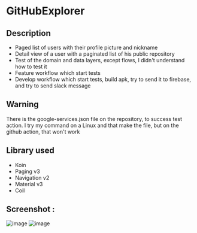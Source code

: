 # GitHubExplorer

## Description
* Paged list of users with their profile picture and nickname
* Detail view of a user with a paginated list of his public repository
* Test of the domain and data layers, except flows, I didn't understand how to test it
* Feature workflow which start tests
* Develop workflow which start tests, build apk, try to send it to firebase, and try to send slack message

## Warning
There is the google-services.json file on the repository, to success test action. I try my command on a Linux and that make the file, but on the github action, that won't work

## Library used
* Koin
* Paging v3
* Navigation v2
* Material v3
* Coil

## Screenshot :
![image](https://user-images.githubusercontent.com/60757025/169569435-7bfd23e5-2edc-41c5-b719-7685f874fb36.png)
![image](https://user-images.githubusercontent.com/60757025/169573584-76a6a1fc-d485-432f-9068-e9f4f5152857.png)


